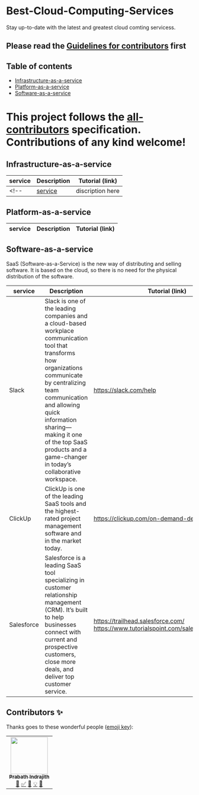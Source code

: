 # Best-Cloud-Computing-Services
<!-- ALL-CONTRIBUTORS-BADGE:START - Do not remove or modify this section -->
<!--[![All Contributors](https://img.shields.io/badge/all_contributors-24-orange.svg?style=flat-square)](#contributors-)-->
<!-- ALL-CONTRIBUTORS-BADGE:END -->
Stay up-to-date with the latest and greatest cloud comting servicess.

## Please read the [Guidelines for contributors](./contribution.md) first
## Table of contents
* [Infrastructure-as-a-service](#Iaas)
* [Platform-as-a-service](#Paas)
* [Software-as-a-service](#Saas)


This project follows the [all-contributors](https://github.com/all-contributors/all-contributors) specification. Contributions of any kind welcome!
=======

## Infrastructure-as-a-service

| service  | Description |  Tutorial (link) |
| -----    | ----------- |------------------|
<!--| [service](https://www.service.net/) | discription here | [How to use service](https://service-example.com)|-->

## Platform-as-a-service

| service  | Description |  Tutorial (link) |
| -----    | ----------- |------------------|

## Software-as-a-service

SaaS (Software-as-a-Service) is the new way of distributing and selling software. It is based on the cloud, so there is no need for the physical distribution of the software.

| service  | Description |  Tutorial (link) |
| -----    | ----------- |------------------|
| Slack | Slack is one of the leading companies and a cloud-based workplace communication tool that transforms how organizations communicate by centralizing team communication and allowing quick information sharing—making it one of the top SaaS products and a game-changer in today’s collaborative workspace. | https://slack.com/help |
| ClickUp | ClickUp is one of the leading SaaS tools and the highest-rated project management software and in the market today. | https://clickup.com/on-demand-demo |
| Salesforce | Salesforce is a leading SaaS tool specializing in customer relationship management (CRM). It’s built to help businesses connect with current and prospective customers, close more deals, and deliver top customer service. | https://trailhead.salesforce.com/ https://www.tutorialspoint.com/salesforce/index.htm |



## Contributors ✨
Thanks goes to these wonderful people ([emoji key](https://allcontributors.org/docs/en/emoji-key)):

<!-- ALL-CONTRIBUTORS-LIST:START - Do not remove or modify this section -->
<!-- prettier-ignore-start -->
<!-- markdownlint-disable --> 
<table>
  <tr>
    <td align="center"><a href="https://github.com/Kobzpik"><img src="https://avatars.githubusercontent.com/u/57173720?s" width="100px;" alt=""/><br /><sub><b>Prabath Indrajith</b></sub></a><br /><a href="" title="Documentation">📖</a> <a href="" title="Tutorials">✅</a> <a href="" title="Reviewed Pull Requests">👀</a> <a href="" title="">💡</a> <a href="" title="Ideas, Planning, & Feedback">🤔</a></td>
    
    
  <tr>
</table> 

<!-- markdownlint-restore 
<td align="center"><a href="https://github.com/User"><img src="https://avatars.githubusercontent.com/u/57099397?v=4?s=100" width="100px;" alt=""/><br /><sub><b>user </b></sub></a><br /><a href="" title="Documentation">📖</a> <a " title="Tutorials">✅</a></td>-->
<!-- prettier-ignore-end -->

<!-- ALL-CONTRIBUTORS-LIST:END -->
